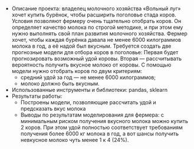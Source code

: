 - Описание проекта: владелец молочного хозяйства «Вольный луг» хочет купить бурёнок, чтобы расширить поголовье стада коров. Условия позволяют фермеру очень тщательно отобрать коров. Он определяет качество молока по строгой методике, и при этом ему нужно выполнять свой план развития молочного хозяйства. Фермер хочет, чтобы каждая бурёнка давала не менее 6000 килограммов молока в год, а её надой был вкусным. Требуется создать две прогнозные модели для отбора коров в поголовье: Первая будет прогнозировать возможный удой коровы. Вторая — рассчитывать вероятность получить вкусное молоко от коровы.
С помощью модели нужно отобрать коров по двум критериям:
   - средний удой за год — не менее 6000 килограммов;
   - молоко должно быть вкусным.
- Использованные инструменты и библиотеки: pandas, sklearn
- Результаты работы:
  - Построены модели, позволяющие рассчитать удой и предсказать вкус молока
  - Выводы по результатам моделирования для фермера: с минимальным риском получения вкусного молока можно купить 2 коров. При этом удой полностью соответствует требованиям получения более 6000 кг молока в год, а вот шансы получить невкусное молоко чуть менее 1 к 4 (24%). 



